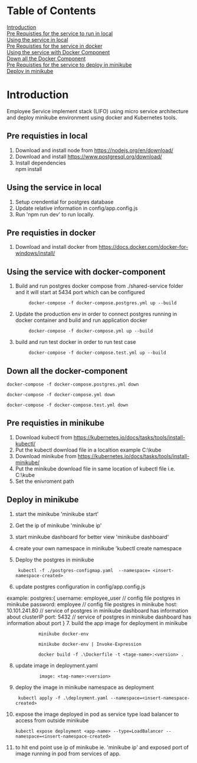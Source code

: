 # Table of Contents

[Introduction](#introduction)   
[Pre Requisties for the service to run in local](#pre-requisties-in-local)   
[Using the service in local](#using-the-service-in-local)   
[Pre Requisties for the service in docker](#pre-requisties-in-docker)   
[Using the service with Docker Component](#using-the-service-with-docker-component)   
[Down all the Docker Component](#down-all-the-docker-component)   
[Pre Requisties for the service to deploy in minikube](#pre-requisties-in-minikube)   
[Deploy in minikube](#deploy-in-minikube) 



# Introduction   
Employee Service implement stack (LIFO) using micro service architecture and deploy minikube environment using docker and Kubernetes tools.

## Pre requisties in local   
1. Download and install node from https://nodejs.org/en/download/   
2. Download and install https://www.postgresql.org/download/   
3. Install dependencies    
        npm install

## Using the service in local   
1. Setup crendential for postgres database
2. Update relative information in config/app.config.js
3. Run 'npm run dev' to run locally.

## Pre requisties in docker   
1. Download and install docker from https://docs.docker.com/docker-for-windows/install/

## Using the service with docker-component  
1. Build and run postgres docker compose from ./shared-service folder and it will start at 5434 port which can be configured    

            docker-compose -f docker-compose.postgres.yml up --build  

2. Update the production env in order to connect postgres running in docker container and build and run application docker    

            docker-compose -f docker-compose.yml up --build  

3. build and run test docker in order to run test case     

            docker-compose -f docker-compose.test.yml up --build   

## Down all the docker-component   

    docker-compose -f docker-compose.postgres.yml down

    docker-compose -f docker-compose.yml down

    docker-compose -f docker-compose.test.yml down


## Pre requisties in minikube
1. Download kubectl from https://kubernetes.io/docs/tasks/tools/install-kubectl/
2. Put the kubectl download file in a localtion example C:\kube
3. Download minikube from https://kubernetes.io/docs/tasks/tools/install-minikube/
4. Put the minikube download file in same location of kubectl file i.e. C:\kube
5. Set the enivroment path

## Deploy in minikube
1. start the minikube 'minikube start'
2. Get the ip of minikube 'minikube ip'
3. start minikube dashboard for better view 'minikube dashboard'
4. create your own namespace in minikube 'kubectl create namespace <insert-some-namespace-name>
5. Deploy the postgres in minikube   

        kubectl -f ./postgres-configmap.yaml  --namespace= <insert-namespace-created>
6. update postgres configuration in config/app.config.js
  
  example:
        postgres:{
	          username: employee_user // config file postgres in minikube
	          password: employee      // config file postgres in minikube
	          host: 10.101.241.80    // service of postgres in minikube dashboard has information about clusterIP
	          port: 5432             // service of postgres in minikube dashboard has information about port
                }
7. build the app image for deployment in minikube

                minikube docker-env

                minikube docker-env | Invoke-Expression

                docker build -f .\Dockerfile -t <tage-name>:<version> .

8. update image in deployment.yaml

                image: <tag-name>:<version>
9. deploy the image in minikube namespace as deployment

        kubectl apply -f .\deployment.yaml --namespace=<insert-namespace-created>
10. expose the image deployed in pod as service type load balancer to access from outside minikube

        kubectl expose deployment <app-name> --type=LoadBalancer --namespace=<insert-namespace-created>
11. to hit end point use ip of minikube ie. 'minikube ip' and exposed port of image running in pod from services of app.